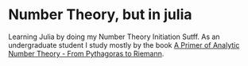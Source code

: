 # Number Theory, but in julia
Learning Julia by doing my Number Theory Initiation Sutff. As an undergraduate student I study mostly by the book [A Primer of Analytic Number Theory - From Pythagoras to Riemann](https://www.cambridge.org/core/books/primer-of-analytic-number-theory/65F3F8B1F36996F60092ED7F655F0CB3).
